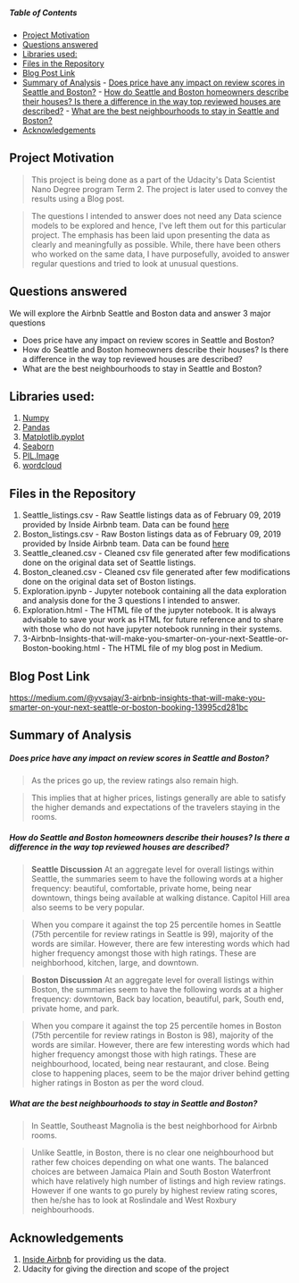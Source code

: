 
##### Table of Contents  
- [Project Motivation](#project-motivation)
- [Questions answered](#questions-answered)
- [Libraries used:](#libraries-used-)
- [Files in the Repository](#files-in-the-repository)
- [Blog Post Link](#blog-post-link)
- [Summary of Analysis](#summary-of-analysis)
      - [Does price have any impact on review scores in Seattle and Boston?](#does-price-have-any-impact-on-review-scores-in-seattle-and-boston-)
      - [How do Seattle and Boston homeowners describe their houses? Is there a difference in the way top reviewed houses are described?](#how-do-seattle-and-boston-homeowners-describe-their-houses--is-there-a-difference-in-the-way-top-reviewed-houses-are-described-)
      - [What are the best neighbourhoods to stay in Seattle and Boston?](#what-are-the-best-neighbourhoods-to-stay-in-seattle-and-boston-)
- [Acknowledgements](#acknowledgements)


## Project Motivation
>This project is being done as a part of the Udacity's Data Scientist Nano Degree program Term 2. The project is later used to convey the results using a Blog post.

>The questions I intended to answer does not need any Data science models to be explored and hence, I've left them out for this particular project. The emphasis has been laid upon presenting the data as clearly and meaningfully as possible. While, there have been others who worked on the same data, I have purposefully, avoided to answer regular questions and tried to look at unusual questions.

## Questions answered
We will explore the Airbnb Seattle and Boston data and answer 3 major questions
  - Does price have any impact on review scores in Seattle and Boston?
  - How do Seattle and Boston homeowners describe their houses? Is there a difference in the way top reviewed houses are described?
  - What are the best neighbourhoods to stay in Seattle and Boston?

## Libraries used:
1. [Numpy](https://www.numpy.org/)
2. [Pandas](https://pandas.pydata.org/)
3. [Matplotlib.pyplot](https://matplotlib.org/api/_as_gen/matplotlib.pyplot.html)
4. [Seaborn](https://seaborn.pydata.org/)
5. [PIL.Image](https://pillow.readthedocs.io/en/stable/reference/Image.html)
6. [wordcloud](https://amueller.github.io/word_cloud/generated/wordcloud.WordCloud.html)

## Files in the Repository
1. Seattle_listings.csv - Raw Seattle listings data as of February 09, 2019 provided by Inside Airbnb team. Data can be found [here](http://insideairbnb.com/get-the-data.html)
2. Boston_listings.csv - Raw Boston listings data as of February 09, 2019 provided by Inside Airbnb team. Data can be found [here](http://insideairbnb.com/get-the-data.html)
3. Seattle_cleaned.csv - Cleaned csv file generated after few modifications done on the original data set of Seattle listings.
4. Boston_cleaned.csv - Cleaned csv file generated after few modifications done on the original data set of Boston listings.
5. Exploration.ipynb - Jupyter notebook containing all the data exploration and analysis done for the 3 questions I intended to answer.
6. Exploration.html - The HTML file of the jupyter notebook. It is always advisable to save your work as HTML for future reference and to share with those who do not have jupyter notebook running in their systems.
7. 3-Airbnb-Insights-that-will-make-you-smarter-on-your-next-Seattle-or-Boston-booking.html - The HTML file of my blog post in Medium.

## Blog Post Link
https://medium.com/@yvsajay/3-airbnb-insights-that-will-make-you-smarter-on-your-next-seattle-or-boston-booking-13995cd281bc 

## Summary of Analysis
##### Does price have any impact on review scores in Seattle and Boston?
>As the prices go up, the review ratings also remain high. 

>This implies that at higher prices, listings generally are able to satisfy the higher demands and expectations of the travelers staying in the rooms.

##### How do Seattle and Boston homeowners describe their houses? Is there a difference in the way top reviewed houses are described?
>**Seattle Discussion**
>At an aggregate level for overall listings within Seattle, the summaries seem to have the following words at a higher frequency: beautiful, comfortable, private home, being near downtown, things being available at walking distance. Capitol Hill area also seems to be very popular.

>When you compare it against the top 25 percentile homes in Seattle (75th percentile for review ratings in Seattle is 99), majority of the words are similar. However, there are few interesting words which had higher frequency amongst those with high ratings. These are neighborhood, kitchen, large, and downtown.

>**Boston Discussion**
>At an aggregate level for overall listings within Boston, the summaries seem to have the following words at a higher frequency: downtown, Back bay location, beautiful, park, South end, private home, and park.

>When you compare it against the top 25 percentile homes in Boston (75th percentile for review ratings in Boston is 98), majority of the words are similar. However, there are few interesting words which had higher frequency amongst those with high ratings. These are neighbourhood, located, being near restaurant, and close. Being close to happening places, seem to be the major driver behind getting higher ratings in Boston as per the word cloud.

##### What are the best neighbourhoods to stay in Seattle and Boston?
>In Seattle, Southeast Magnolia is the best neighborhood for Airbnb rooms.

>Unlike Seattle, in Boston, there is no clear one neighbourhood but rather few choices depending on what one wants. The balanced choices are between Jamaica Plain and South Boston Waterfront which have relatively high number of listings and high review ratings. However if one wants to go purely by highest review rating scores, then he/she has to look at Roslindale and West Roxbury neighbourhoods.

## Acknowledgements 
1. [Inside Airbnb](http://insideairbnb.com/get-the-data.html) for providing us the data.
2. Udacity for giving the direction and scope of the project
